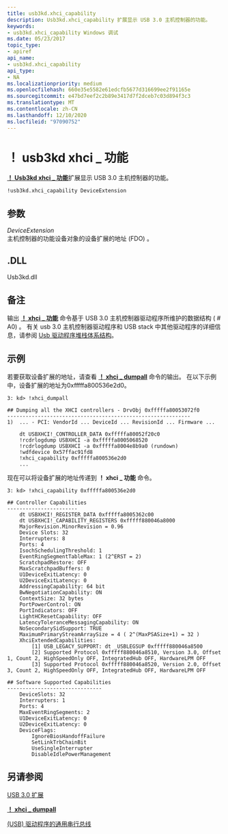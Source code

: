 ```yaml
---
title: usb3kd.xhci_capability
description: Usb3kd.xhci_capability 扩展显示 USB 3.0 主机控制器的功能。
keywords:
- usb3kd.xhci_capability Windows 调试
ms.date: 05/23/2017
topic_type:
- apiref
api_name:
- usb3kd.xhci_capability
api_type:
- NA
ms.localizationpriority: medium
ms.openlocfilehash: 660e35e5582e61edcfb5677d316699ee2f91165e
ms.sourcegitcommit: e47bd7eef2c2b89e3417d7f2dceb7c03d894f3c3
ms.translationtype: MT
ms.contentlocale: zh-CN
ms.lasthandoff: 12/10/2020
ms.locfileid: "97090752"
---
```

# <a name="usb3kdxhci_capability"></a>！ usb3kd xhci \_ 功能


[**！ Usb3kd xhci \_ 功能**](-usb3kd-device-info.md)扩展显示 USB 3.0 主机控制器的功能。

```dbgcmd
!usb3kd.xhci_capability DeviceExtension
```

## <a name="span-idddk__devobj_dbgspanspan-idddk__devobj_dbgspanparameters"></a><span id="ddk__devobj_dbg"></span><span id="DDK__DEVOBJ_DBG"></span>参数


<span id="_______DeviceExtension______"></span><span id="_______deviceextension______"></span><span id="_______DEVICEEXTENSION______"></span>*DeviceExtension*   
主机控制器的功能设备对象的设备扩展的地址 (FDO) 。

## <a name="span-iddllspanspan-iddllspandll"></a><span id="DLL"></span><span id="dll"></span>.DLL


Usb3kd.dll

<a name="remarks"></a>备注
-------

输出 [**！ xhci \_ 功能**](-usb3kd-device-info.md) 命令基于 USB 3.0 主机控制器驱动程序所维护的数据结构 ( # A0) 。 有关 usb 3.0 主机控制器驱动程序和 USB stack 中其他驱动程序的详细信息，请参阅 [Usb 驱动程序堆栈体系结构](/windows-hardware/drivers/usbcon/usb-3-0-driver-stack-architecture)。

<a name="examples"></a>示例
--------

若要获取设备扩展的地址，请查看 [**！ xhci \_ dumpall**](-usb3kd-xhci-dumpall.md) 命令的输出。 在以下示例中，设备扩展的地址为0xfffffa800536e2d0。

```dbgcmd
3: kd> !xhci_dumpall

## Dumping all the XHCI controllers - DrvObj 0xfffffa80053072f0
------------------------------------------------------------
1)  ... - PCI: VendorId ... DeviceId ... RevisionId ... Firmware ...

    dt USBXHCI!_CONTROLLER_DATA 0xfffffa80052f20c0
    !rcdrlogdump USBXHCI -a 0xfffffa8005068520
    !rcdrlogdump USBXHCI -a 0xfffffa8004e8b9a0 (rundown)
    !wdfdevice 0x57ffac91fd8
    !xhci_capability 0xfffffa800536e2d0
    ...
```

现在可以将设备扩展的地址传递到 **！ xhci \_ 功能** 命令。

```dbgcmd
3: kd> !xhci_capability 0xfffffa800536e2d0

## Controller Capabilities
-----------------------
    dt USBXHCI!_REGISTER_DATA 0xfffffa8005362c00
    dt USBXHCI!_CAPABILITY_REGISTERS 0xfffff880046a8000
    MajorRevision.MinorRevision = 0.96
    Device Slots: 32
    Interrupters: 8
    Ports: 4
    IsochSchedulingThreshold: 1
    EventRingSegmentTableMax: 1 (2^ERST = 2)
    ScratchpadRestore: OFF
    MaxScratchpadBuffers: 0
    U1DeviceExitLatency: 0
    U2DeviceExitLatency: 0
    AddressingCapability: 64 bit
    BwNegotiationCapability: ON
    ContextSize: 32 bytes
    PortPowerControl: ON
    PortIndicators: OFF
    LightHCResetCapability: OFF
    LatencyToleranceMessagingCapability: ON
    NoSecondarySidSupport: TRUE
    MaximumPrimaryStreamArraySize = 4 ( 2^(MaxPSASize+1) = 32 )
    XhciExtendedCapabilities:
        [1] USB_LEGACY_SUPPORT: dt _USBLEGSUP 0xfffff880046a8500
        [2] Supported Protocol 0xfffff880046a8510, Version 3.0, Offset 1, Count 2, HighSpeedOnly OFF, IntegratedHub OFF, HardwareLPM OFF
        [3] Supported Protocol 0xfffff880046a8520, Version 2.0, Offset 3, Count 2, HighSpeedOnly OFF, IntegratedHub OFF, HardwareLPM OFF

## Software Supported Capabilities
-------------------------------
    DeviceSlots: 32
    Interrupters: 1
    Ports: 4
    MaxEventRingSegments: 2
    U1DeviceExitLatency: 0
    U2DeviceExitLatency: 0
    DeviceFlags:
        IgnoreBiosHandoffFailure
        SetLinkTrbChainBit
        UseSingleInterrupter
        DisableIdlePowerManagement
```

## <a name="span-idsee_alsospansee-also"></a><span id="see_also"></span>另请参阅


[USB 3.0 扩展](usb-3-extensions.md)

[**！ xhci \_ dumpall**](-usb3kd-xhci-dumpall.md)

[ (USB) 驱动程序的通用串行总线](../usbcon/index.md)

 

